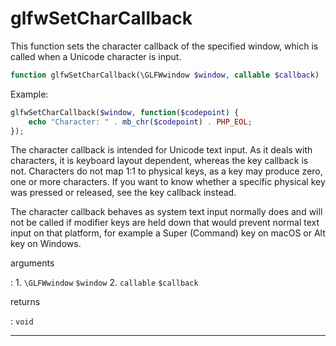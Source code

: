 # glfwSetCharCallback
This function sets the character callback of the specified window, which is
called when a Unicode character is input.

```php
function glfwSetCharCallback(\GLFWwindow $window, callable $callback) : void
```

Example:
```php
glfwSetCharCallback($window, function($codepoint) {
    echo "Character: " . mb_chr($codepoint) . PHP_EOL;
});
```

The character callback is intended for Unicode text input. As it deals with
characters, it is keyboard layout dependent, whereas the key callback is not.
Characters do not map 1:1 to physical keys, as a key may produce zero, one or
more characters. If you want to know whether a specific physical key was
pressed or released, see the key callback instead.

The character callback behaves as system text input normally does and will
not be called if modifier keys are held down that would prevent normal text
input on that platform, for example a Super (Command) key on macOS or Alt key
on Windows.

arguments

:    1. `\GLFWwindow` `$window` 
    2. `callable` `$callback` 

returns

:    `void` 

---
     